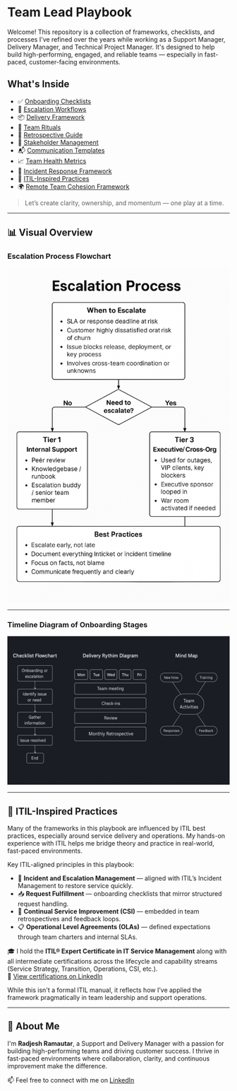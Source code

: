 # Team Lead Playbook

Welcome! This repository is a collection of frameworks, checklists, and processes I've refined over the years while working as a Support Manager, Delivery Manager, and Technical Project Manager. It's designed to help build high-performing, engaged, and reliable teams — especially in fast-paced, customer-facing environments.

## What's Inside

- ✅ [Onboarding Checklists](./onboarding-checklist.md)
- 🚨 [Escalation Workflows](./escalation-process.md)
- 📦 [Delivery Framework](./delivery-framework.md)
- 🔁 [Team Rituals](./team-rituals.md)
- 💬 [Retrospective Guide](./retrospectives.md)
- 🤝 [Stakeholder Management](./stakeholder-management.md)
- 📬 [Communication Templates](./communication-templates.md)
- 📈 [Team Health Metrics](./team-health-metrics.md)
- 🚨 [Incident Response Framework](./incident-response.md)
- 📘 [ITIL-Inspired Practices](#-itil-inspired-practices)
- 🌍 [Remote Team Cohesion Framework](remote-support-team-framework.md)

> Let’s create clarity, ownership, and momentum — one play at a time.

---

## 📊 Visual Overview

### Escalation Process Flowchart
![Escalation Process](./assets/Flowchart%20of%20the%20escalation%20process.png)

---

### Timeline Diagram of Onboarding Stages
![Onboarding Timeline](./assets/Timeline%20diagram%20of%20onboarding%20stages.png)

---

## 📘 ITIL-Inspired Practices

Many of the frameworks in this playbook are influenced by ITIL best practices, especially around service delivery and operations. My hands-on experience with ITIL helps me bridge theory and practice in real-world, fast-paced environments.

Key ITIL-aligned principles in this playbook:
- 🔄 **Incident and Escalation Management** — aligned with ITIL’s Incident Management to restore service quickly.
- 📥 **Request Fulfillment** — onboarding checklists that mirror structured request handling.
- 🎯 **Continual Service Improvement (CSI)** — embedded in team retrospectives and feedback loops.
- 📋 **Operational Level Agreements (OLAs)** — defined expectations through team charters and internal SLAs.

🎓 I hold the **ITIL® Expert Certificate in IT Service Management** along with all intermediate certifications across the lifecycle and capability streams (Service Strategy, Transition, Operations, CSI, etc.).  
📎 [View certifications on LinkedIn](https://www.linkedin.com/in/radjeshramautar/details/certifications/)

While this isn't a formal ITIL manual, it reflects how I’ve applied the framework pragmatically in team leadership and support operations.

---

## 👋 About Me

I'm **Radjesh Ramautar**, a Support and Delivery Manager with a passion for building high-performing teams and driving customer success. I thrive in fast-paced environments where collaboration, clarity, and continuous improvement make the difference.

📫 Feel free to connect with me on [LinkedIn](https://www.linkedin.com/in/radjeshramautar/)
